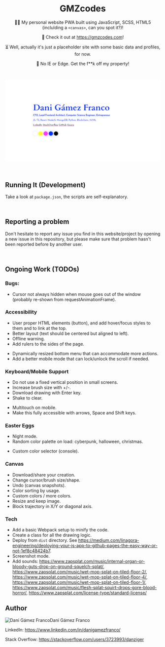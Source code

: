 <h1 align="center">GMZcodes</h1>

<p align="center">
    👨‍💻 My personal website PWA built using JavaScript, SCSS, HTML5 (inclulding a <code>&lt;canvas&gt;</code>, can you spot it?)!
</p><p align="center">
    🚀 Check it out at <a href="https://gmzcodes.com">https://gmzcodes.com</a>!
</p><p align="center">
    ⏳ Well, actually it's just a placeholder site with some basic data and profiles, for now.
</p><p align="center">
    💩 No IE or Edge. Get the f**k off my property!
</p>

<br />


<p align="center">
    <a href="https://gmzcodes.com" target="_blank">
        <img src="./static/images/og-images/dani-gamez-franco-personal-website.png" width="512" />
    </a>
</p>

<br />


Running It (Development)
------------------------

Take a look at `package.json`, the scripts are self-explanatory.

<br />


Reporting a problem
-------------------

Don't hesitate to report any issue you find in this website/project by opening a new issue in this repository, but please make sure that problem hasn't been reported before by another user.

<br />


Ongoing Work (TODOs)
--------------------

### Bugs:

* Cursor not always hidden when mouse goes out of the window (probably re-shown from requestAnimationFrame).

### Accessibility

* User proper HTML elements (button), and add hover/focus styles to them and to link at the top.
* Better layout (text should be centered but aligned to left).
* Offline warning.
* Add rulers to the sides of the page.
- Dynamically resized bottom menu that can accommodate more actions.
- Add a better mobile mode that can lock/unlock the scroll if needed.


### Keyboard/Mobile Support

* Do not use a fixed vertical position in small screens.
* Increase brush size with +/-.
* Download drawing with Enter key.
* Shake to clear.
- Multitouch on mobile.
- Make this fully accessible with arrows, Space and Shift keys.


### Easter Eggs

* Night mode.
* Random color palette on load: cyberpunk, halloween, christmas.
- Custom color selector (console).


### Canvas

- Download/share your creation.
- Change cursor/brush size/shape.
- Undo (canvas snapshots).
- Color sorting by usage.
- Custom colors / more colors.
- Resize and keep image.
- Block trajectory in X/Y or diagonal axis.


### Tech

* Add a basic Webpack setup to minify the code.
* Create a class for all the drawing logic.
* Deploy from `dist` directory. See https://medium.com/linagora-engineering/deploying-your-js-app-to-github-pages-the-easy-way-or-not-1ef8c48424b7.
* Screenshot mode.
* Add sounds: https://www.zapsplat.com/music/internal-organ-or-bloody-guts-drop-on-ground-squelch-splat/, https://www.zapsplat.com/music/wet-mop-splat-on-tiled-floor-2/, https://www.zapsplat.com/music/wet-mop-splat-on-tiled-floor-4/, https://www.zapsplat.com/music/wet-mop-splat-on-tiled-floor-1/, https://www.zapsplat.com/music/flesh-splat-squirt-drops-gore-blood-horror/, https://www.zapsplat.com/license-type/standard-license/


Author
------

<img
    src="https://s.gravatar.com/avatar/ff1de7f1a325c8005379a310949f7f23?s=128"
    alt="Dani Gámez Franco"
    align="left"
/>

Dani Gámez Franco

LinkedIn: https://www.linkedin.com/in/danigamezfranco/

Stack Overflow: https://stackoverflow.com/users/3723993/danziger
